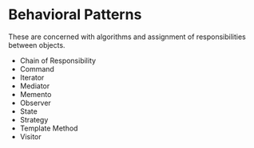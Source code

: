 # Behavioral Patterns

These are concerned with algorithms and assignment of responsibilities between objects.

- Chain of Responsibility
- Command
- Iterator
- Mediator
- Memento
- Observer
- State
- Strategy
- Template Method
- Visitor
